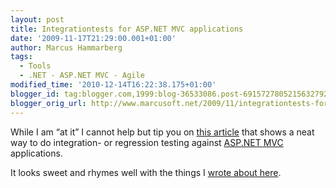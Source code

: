 ```yaml
---
layout: post
title: Integrationtests for ASP.NET MVC applications
date: '2009-11-17T21:29:00.001+01:00'
author: Marcus Hammarberg
tags:
  - Tools
  - .NET - ASP.NET MVC - Agile
modified_time: '2010-12-14T16:22:38.175+01:00'
blogger_id: tag:blogger.com,1999:blog-36533086.post-6915727805215632792
blogger_orig_url: http://www.marcusoft.net/2009/11/integrationtests-for-aspnet-mvc.html
---
```



While I am “at it” I cannot help but tip you on <a
href="http://blog.codeville.net/2009/06/11/integration-testing-your-aspnet-mvc-application/"
target="_blank">this article</a> that shows a neat way to do
integration- or regression testing against
<a href="http://www.asp.net/mVC/" target="_blank">ASP.NET MVC</a>
applications.

It looks sweet and rhymes well with the things I <a
href="http://www.marcusoft.net/2009/11/agile-testing-some-thoughts-after.html"
target="_blank">wrote about here</a>.
